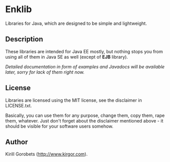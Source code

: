 Enklib
=======
Libraries for Java, which are designed to be simple and lightweight.

Description
------------
These libraries are intended for Java EE mostly, but nothing stops you from using all of them in Java SE as well (except of **EJB** library).

*Detailed documentation in form of examples and Javadocs will be available later, sorry for lack of them right now.*

License
--------
Libraries are licensed using the MIT license, see the disclaimer in LICENSE.txt. 

Basically, you can use them for any purpose, change them, copy them, rape them, whatever. Just don't forget about the disclaimer mentioned above - it should be visible for your software users somehow.

Author
-------
Kirill Gorobets (http://www.kirgor.com).